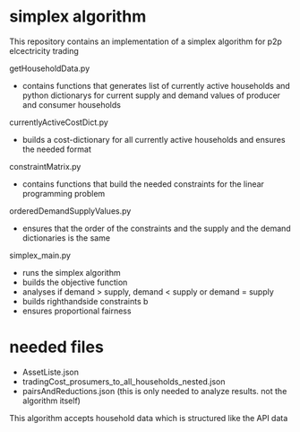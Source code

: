 # simplex algorithm
This repository contains an implementation of a simplex algorithm for p2p elcectricity trading


getHouseholdData.py
- contains functions that generates list of currently
  active households and python dictionarys for current
  supply and demand values of producer and consumer households

currentlyActiveCostDict.py
- builds a cost-dictionary for all currently active households
  and ensures the needed format


constraintMatrix.py
- contains functions that build the needed constraints for
  the linear programming problem

orderedDemandSupplyValues.py
-  ensures that the order of the constraints and the supply
   and the demand dictionaries is the same


simplex_main.py
-  runs the simplex algorithm
-  builds the objective function
-  analyses if demand > supply, demand < supply or demand = supply
-  builds righthandside constraints b
-  ensures proportional fairness

# needed files
- AssetListe.json
- tradingCost_prosumers_to_all_households_nested.json
- pairsAndReductions.json (this is only needed to analyze results. not the algorithm itself)

This algorithm accepts household data which is structured like the API data
